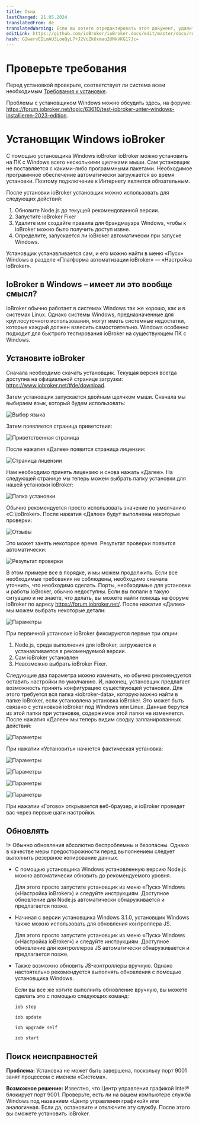 ```yaml
---
title: Окна
lastChanged: 21.05.2024
translatedFrom: de
translatedWarning: Если вы хотите отредактировать этот документ, удалите поле «translatedFrom», в противном случае этот документ будет снова автоматически переведен
editLink: https://github.com/ioBroker/ioBroker.docs/edit/master/docs/ru/install/windows.md
hash: G2wervEILmAU3LoeQyL7+J2VcZk6xmau2UNkVKG17Jc=
---
```

# Проверьте требования
Перед установкой проверьте, соответствует ли система всем необходимым [Требования к установке](./requirements.md).

Проблемы с установщиком Windows можно обсудить здесь, на форуме: https://forum.iobroker.net/topic/63610/test-iobroker-unter-windows-installieren-2023-edition.

# Установщик Windows ioBroker
С помощью установщика Windows ioBroker ioBroker можно установить на ПК с Windows всего несколькими щелчками мыши. Сам установщик не поставляется с какими-либо программными пакетами. Необходимое программное обеспечение автоматически загружается во время установки. Поэтому подключение к Интернету является обязательным.

После установки ioBroker установщик можно использовать для следующих действий:

1. Обновите Node.js до текущей рекомендованной версии.
2. Запустите ioBroker Fixer
3. Удалите или создайте правила для брандмауэра Windows, чтобы к ioBroker можно было получить доступ извне.
4. Определите, запускается ли ioBroker автоматически при запуске Windows.

Установщик устанавливается сам, и его можно найти в меню «Пуск» Windows в разделе «Платформа автоматизации ioBroker» — «Настройка ioBroker».

## IoBroker в Windows – имеет ли это вообще смысл?
ioBroker обычно работает в системах Windows так же хорошо, как и в системах Linux. Однако системы Windows, предназначенные для круглосуточного использования, могут иметь системные недостатки, которые каждый должен взвесить самостоятельно.
Windows особенно подходит для быстрого тестирования ioBroker на существующем ПК с Windows.

## Установите ioBroker
Сначала необходимо скачать установщик. Текущая версия всегда доступна на официальной странице загрузки: https://www.iobroker.net/#de/download.

Затем установщик запускается двойным щелчком мыши. Сначала мы выбираем язык, который будем использовать:

![Выбор языка](../../de/install/media/windows/InstallWin_language.png "Выбор языка")

Затем появляется страница приветствия:

![Приветственная страница](../../de/install/media/windows/InstallWin_welcome.png "Приветственная страница")

После нажатия «Далее» появится страница лицензии:

![Страница лицензии](../../de/install/media/windows/InstallWin_license.png "Страница лицензии")

Нам необходимо принять лицензию и снова нажать «Далее». На следующей странице мы теперь можем выбрать папку установки для нашей установки ioBroker:

![Папка установки](../../de/install/media/windows/InstallWin_folder.png "Папка установки")

Обычно рекомендуется просто использовать значение по умолчанию «C:\ioBroker». После нажатия «Далее» будут выполнены некоторые проверки:

![Отзывы](../../de/install/media/windows/InstallWin_check.png "Отзывы")

Это может занять некоторое время. Результат проверки появится автоматически:

![Результат проверки](../../de/install/media/windows/InstallWin_checkresult.png "Результат проверки")

В этом примере все в порядке, и мы можем продолжить. Если все необходимые требования не соблюдены, необходимо сначала уточнить, что необходимо сделать. Порты, необходимые для установки и работы ioBroker, обычно недоступны. Если вы попали в такую ситуацию и не знаете, что делать, вы можете найти помощь на форуме ioBroker по адресу https://forum.iobroker.net/. После нажатия «Далее» мы можем выбрать некоторые детали:

![Параметры](../../de/install/media/windows/InstallWin_options.png "Параметры")

При первичной установке ioBroker фиксируются первые три опции:

1. Node.js, среда выполнения для ioBroker, загружается и устанавливается в рекомендуемой версии.
2. Сам ioBroker установлен
3. Невозможно выбрать ioBroker Fixer.

Следующие два параметра можно изменить, но обычно рекомендуется оставить настройки по умолчанию.
И, наконец, установщик предлагает возможность принять конфигурацию существующей установки. Для этого требуется вся папка «iobroker-data», которую можно найти в папке ioBroker, если установлена установка ioBroker. Это может быть связано с установкой ioBroker под Windows или Linux. Данные берутся из этой папки при установке, содержимое этой папки не изменяется.
После нажатия «Далее» мы теперь видим сводку запланированных действий:

   ![Параметры](../../de/install/media/windows/InstallWin_summary.png "Параметры")

   При нажатии «Установить» начнется фактическая установка:

   ![Параметры](../../de/install/media/windows/InstallWin_downloadnode.png "Параметры")

   ![Параметры](../../de/install/media/windows/InstallWin_installnode.png "Параметры")

   ![Параметры](../../de/install/media/windows/InstallWin_installiobroker.png "Параметры")

   ![Параметры](../../de/install/media/windows/InstallWin_finish.png "Параметры")

При нажатии «Готово» открывается веб-браузер, и ioBroker проведет вас через первые шаги настройки.

## Обновлять
!> Обычно обновления абсолютно беспроблемны и безопасны. Однако в качестве меры предосторожности перед выполнением следует выполнить резервное копирование данных.

- С помощью установщика Windows установленную версию Node.js можно автоматически обновить до рекомендуемого уровня.

  Для этого просто запустите установщик из меню «Пуск» Windows («Настройка ioBroker») и следуйте инструкциям. Доступное обновление для Node.js автоматически обнаруживается и предлагается позже.

- Начиная с версии установщика Windows 3.1.0, установщик Windows также можно использовать для обновления контроллера JS.

  Для этого просто запустите установщик из меню «Пуск» Windows («Настройка ioBroker») и следуйте инструкциям. Доступное обновление для контроллеров JS автоматически обнаруживается и предлагается позже.

- Также возможно обновить JS-контроллеры вручную. Однако настоятельно рекомендуется выполнять обновления с помощью установщика Windows.

  Если вы все же хотите выполнить обновление вручную, вы можете сделать это с помощью следующих команд:

  `iob stop`

  `iob update`

  `iob upgrade self`

  `iob start`

## Поиск неисправностей
**Проблема:** Установка не может быть завершена, поскольку порт 9001 занят процессом с именем «Система».

**Возможное решение:** Известно, что Центр управления графикой Intel® блокирует порт 9001.
Проверьте, есть ли на вашем компьютере служба Windows под названием «Центр управления графикой» или аналогичная. Если да, остановите и отключите эту службу.
После этого вы сможете установить ioBroker.
